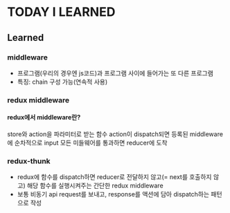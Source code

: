 # TODAY I LEARNED

## Learned

### middleware

- 프로그램(우리의 경우엔 js코드)과 프로그램 사이에 들어가는 또 다른 프로그램
- 특징: chain 구성 가능(연속적 사용)

### redux middleware

#### redux에서 middleware란?

store와 action을 파라미터로 받는 함수
action이 dispatch되면 
등록된 middleware에 순차적으로 input
모든 미들웨어를 통과하면 reducer에 도착

### redux-thunk

- redux에 함수를 dispatch하면 reducer로 전달하지 않고(= next를 호출하지 않고) 해당 함수를 실행시켜주는 간단한 redux middleware
- 보통 비동기 api request를 보내고, response를 액션에 담아 dispatch하는 패턴으로 작성
